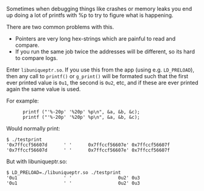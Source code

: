Sometimes when debugging things like crashes or memory leaks you end
up doing a lot of printfs with %p to try to figure what is happening.

There are two common problems with this.

 * Pointers are very long hex-strings which are painful to read and compare.
 * If you run the same job twice the addresses will be different, so
   its hard to compare logs.

Enter `libuniqueptr.so`. If you use this from the app (using e.g. `LD_PRELOAD`),
then any call to `printf()` or `g_print()` will be formated such that the
first ever printed value is `0u1`, the second is `0u2`, etc, and if these
are ever printed again the same value is used.

For example:

```
      printf ("'%-20p' '%20p' %p\n", &a, &b, &c);
      printf ("'%-20p' '%20p' %p\n", &a, &b, &c);
```

Would normally print:

```
$ ./testprint
'0x7ffccf56607d      ' '      0x7ffccf56607e' 0x7ffccf56607f
'0x7ffccf56607d      ' '      0x7ffccf56607e' 0x7ffccf56607f
```

But with libuniqueptr.so:

```
$ LD_PRELOAD=./libuniqueptr.so ./testprint
'0u1                 ' '                 0u2' 0u3
'0u1                 ' '                 0u2' 0u3
```
